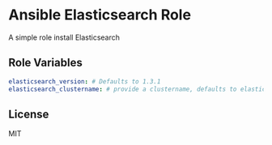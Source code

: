 # Ansible Elasticsearch Role

A simple role install Elasticsearch

## Role Variables

```yaml
elasticsearch_version: # Defaults to 1.3.1
elasticsearch_clustername: # provide a clustername, defaults to elasticsearch
```

## License

MIT

